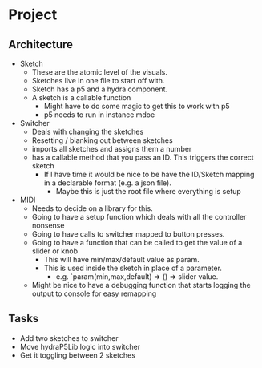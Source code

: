 # Project

## Architecture

- Sketch
  - These are the atomic level of the visuals.
  - Sketches live in one file to start off with.
  - Sketch has a p5 and a hydra component.
  - A sketch is a callable function
    - Might have to do some magic to get this to work with p5
    - p5 needs to run in instance mdoe
- Switcher
  - Deals with changing the sketches
  - Resetting / blanking out between sketches
  - imports all sketches and assigns them a number
  - has a callable method that you pass an ID. This triggers the correct sketch
    - If I have time it would be nice to be have the ID/Sketch mapping in a declarable format (e.g. a json file).
      - Maybe this is just the root file where everything is setup
- MIDI
  - Needs to decide on a library for this.
  - Going to have a setup function which deals with all the controller nonsense
  - Going to have calls to switcher mapped to button presses.
  - Going to have a function that can be called to get the value of a slider or knob
    - This will have min/max/default value as param.
    - This is used inside the sketch in place of a parameter.
      - e.g. `param(min,max,default) => () => slider value.
  - Might be nice to have a debugging function that starts logging the output to console for easy remapping

## Tasks

- Add two sketches to switcher
- Move hydraP5Lib logic into switcher
- Get it toggling between 2 sketches
